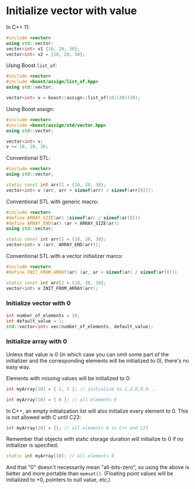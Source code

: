 # Initialize vector with value

In C++ 11:

```cpp
#include <vector>
using std::vector;
vector<int> v1 {10, 20, 30};
vector<int> v2 = {10, 20, 30};
```

Using Boost `list_of`:

```cpp
#include <vector>
#include <boost/assign/list_of.hpp>
using std::vector;

vector<int> v = boost::assign::list_of(10)(20)(30);
```

Using Boost assign:

```cpp
#include <vector>
#include <boost/assign/std/vector.hpp>
using std::vector;

vector<int> v;
v += 10, 20, 30;
```

Conventional STL:

```cpp
#include <vector>
using std::vector;

static const int arr[] = {10, 20, 30};
vector<int> v (arr, arr + sizeof(arr) / sizeof(arr[0]));
```

Conventional STL with generic macro:

```cpp
#include <vector>
#define ARRAY_SIZE(ar) (sizeof(ar) / sizeof(ar[0]))
#define ARRAY_END(ar) (ar + ARRAY_SIZE(ar))
using std::vector;

static const int arr[] = {10, 20, 30};
vector<int> v (arr, ARRAY_END(arr));
```

Conventional STL with a vector initializer marco:

```cpp
#include <vector>
#define INIT_FROM_ARRAY(ar) (ar, ar + sizeof(ar) / sizeof(ar[0]))

static const int arr[] = {10, 20, 30};
vector<int> v INIT_FROM_ARRAY(arr);
```

### Initialize vector with 0

```cpp
int number_of_elements = 10;
int default_value = 1;
std::vector<int> vec(number_of_elements, default_value);
```

### Initialize array with 0

Unless that value is 0 (in which case you can omit some part of the initializer and the corresponding elements will be initialized to 0), there's no easy way.

Elements with missing values will be initialized to 0:

```cpp
int myArray[10] = { 1, 2 }; // initialize to 1,2,0,0,0...

int myArray[10] = { 0 }; // all elements 0
```

In C++, an empty initialization list will also initialize every element to 0. This is not allowed with C until C23:

```cpp
int myArray[10] = {}; // all elements 0 in C++ and C23
```

Remember that objects with static storage duration will initialize to 0 if no initializer is specified:

```cpp
static int myArray[10]; // all elements 0
```

And that "0" doesn't necessarily mean "all-bits-zero", so using the above is better and more portable than `memset()`. (Floating point values will be initialized to +0, pointers to null value, etc.)
